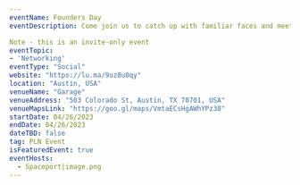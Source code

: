```yaml
---
eventName: Founders Day
eventDescription: Come join us to catch up with familiar faces and meet fellow Founders in the Protocol Labs Network! This is a great opportunity to connect before Consensus to talk all things Web3 over food and drinks.

Note - this is an invite-only event
eventTopic:
- 'Networking'
eventType: "Social"
website: "https://lu.ma/9uz8u0qy"
location: "Austin, USA"
venueName: "Garage"
venueAddress: "503 Colorado St, Austin, TX 78701, USA"
venueMapsLink: "https://goo.gl/maps/VmtaECsHgAWhYPz38"
startDate: 04/26/2023
endDate: 04/26/2023
dateTBD: false
tag: PLN Event
isFeaturedEvent: true
eventHosts:
  - Spaceport|image.png
---
```

